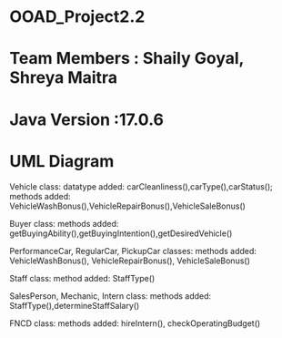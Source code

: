 # OOAD_Project2.2

# Team Members : Shaily Goyal, Shreya Maitra

# Java Version :17.0.6

# UML Diagram
Vehicle class: datatype added: carCleanliness(),carType(),carStatus(); 
               methods added: VehicleWashBonus(),VehicleRepairBonus(),VehicleSaleBonus()
      
Buyer class: methods added: getBuyingAbility(),getBuyingIntention(),getDesiredVehicle()

PerformanceCar, RegularCar, PickupCar classes: methods added: VehicleWashBonus(), VehicleRepairBonus(), VehicleSaleBonus()

Staff class: method added: StaffType()

SalesPerson, Mechanic, Intern class: methods added: StaffType(),determineStaffSalary()

FNCD class: methods added: hireIntern(), checkOperatingBudget()


